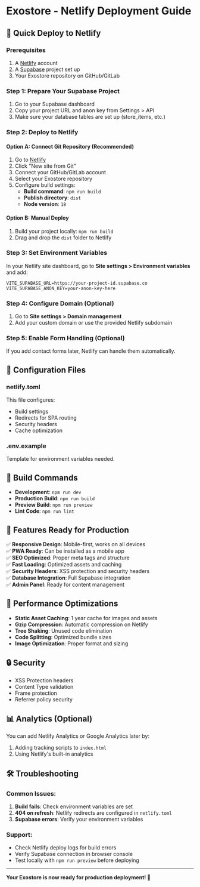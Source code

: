 # Exostore - Netlify Deployment Guide

## 🚀 Quick Deploy to Netlify

### Prerequisites
1. A [Netlify](https://netlify.com) account
2. A [Supabase](https://supabase.com) project set up
3. Your Exostore repository on GitHub/GitLab

### Step 1: Prepare Your Supabase Project
1. Go to your Supabase dashboard
2. Copy your project URL and anon key from Settings > API
3. Make sure your database tables are set up (store_items, etc.)

### Step 2: Deploy to Netlify

#### Option A: Connect Git Repository (Recommended)
1. Go to [Netlify](https://app.netlify.com)
2. Click "New site from Git"
3. Connect your GitHub/GitLab account
4. Select your Exostore repository
5. Configure build settings:
   - **Build command**: `npm run build`
   - **Publish directory**: `dist`
   - **Node version**: `18`

#### Option B: Manual Deploy
1. Build your project locally: `npm run build`
2. Drag and drop the `dist` folder to Netlify

### Step 3: Set Environment Variables
In your Netlify site dashboard, go to **Site settings > Environment variables** and add:

```
VITE_SUPABASE_URL=https://your-project-id.supabase.co
VITE_SUPABASE_ANON_KEY=your-anon-key-here
```

### Step 4: Configure Domain (Optional)
1. Go to **Site settings > Domain management**
2. Add your custom domain or use the provided Netlify subdomain

### Step 5: Enable Form Handling (Optional)
If you add contact forms later, Netlify can handle them automatically.

## 🔧 Configuration Files

### netlify.toml
This file configures:
- Build settings
- Redirects for SPA routing
- Security headers
- Cache optimization

### .env.example
Template for environment variables needed.

## 🚀 Build Commands

- **Development**: `npm run dev`
- **Production Build**: `npm run build`
- **Preview Build**: `npm run preview`
- **Lint Code**: `npm run lint`

## 📱 Features Ready for Production

✅ **Responsive Design**: Mobile-first, works on all devices  
✅ **PWA Ready**: Can be installed as a mobile app  
✅ **SEO Optimized**: Proper meta tags and structure  
✅ **Fast Loading**: Optimized assets and caching  
✅ **Security Headers**: XSS protection and security headers  
✅ **Database Integration**: Full Supabase integration  
✅ **Admin Panel**: Ready for content management  

## 🌟 Performance Optimizations

- **Static Asset Caching**: 1 year cache for images and assets
- **Gzip Compression**: Automatic compression on Netlify
- **Tree Shaking**: Unused code elimination
- **Code Splitting**: Optimized bundle sizes
- **Image Optimization**: Proper format and sizing

## 🔒 Security

- XSS Protection headers
- Content Type validation
- Frame protection
- Referrer policy security

## 📊 Analytics (Optional)

You can add Netlify Analytics or Google Analytics later by:
1. Adding tracking scripts to `index.html`
2. Using Netlify's built-in analytics

## 🛠 Troubleshooting

### Common Issues:
1. **Build fails**: Check environment variables are set
2. **404 on refresh**: Netlify redirects are configured in `netlify.toml`
3. **Supabase errors**: Verify your environment variables

### Support:
- Check Netlify deploy logs for build errors
- Verify Supabase connection in browser console
- Test locally with `npm run preview` before deploying

---

**Your Exostore is now ready for production deployment! 🎉**
